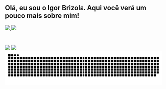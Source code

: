 ## Olá, eu sou o Igor Brizola. Aqui você verá um pouco mais sobre mim!

<div>
  <a href="https://github.com/IgorBrizola">
<img height="180em" src="https://github-readme-stats.vercel.app/api?username=igorBrizola&show_icons=true&bg_color=00000000&theme=dracula">  
  <img height="180em" src="https://github-readme-stats.vercel.app/api/top-langs/?username=igorBrizola&hide_progress=true&theme=dracula">
</div>
<div style="display: inline_block"><br>
</div>
  
  ##
 
<div> 
  <a href = "mailto:igorbrizzola@gmail.com"><img src="https://img.shields.io/badge/-Gmail-%23333?style=for-the-badge&logo=gmail&logoColor=white" target="_blank"></a>
  <a href="https://www.linkedin.com/in/igor-brizola-683166222/" target="_blank"><img src="https://img.shields.io/badge/-LinkedIn-%230077B5?style=for-the-badge&logo=linkedin&logoColor=white" target="_blank"></a> 
</div>

<picture>
  <source
    media="(prefers-color-scheme: dark)"
    srcset="https://raw.githubusercontent.com/platane/snk/output/github-contribution-grid-snake-dark.svg"
  />
  <source
    media="(prefers-color-scheme: light)"
    srcset="https://raw.githubusercontent.com/platane/snk/output/github-contribution-grid-snake.svg"
  />
  <img
    alt="github contribution grid snake animation"
    src="https://raw.githubusercontent.com/platane/snk/output/github-contribution-grid-snake.svg"
  />
</picture>



       
